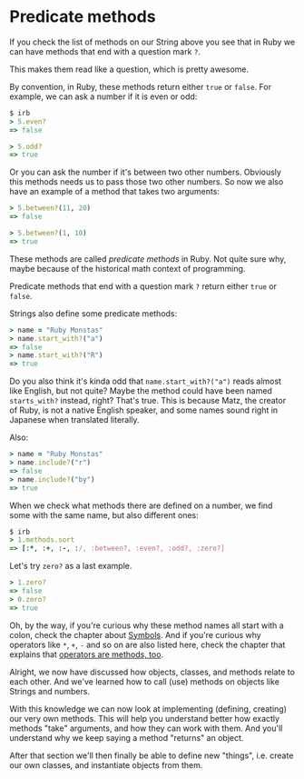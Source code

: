 # Predicate methods

If you check the list of methods on our String above you see that in Ruby we
can have methods that end with a question mark `?`.

This makes them read like a question, which is pretty awesome.

By convention, in Ruby, these methods return either `true` or `false`. For
example, we can ask a number if it is even or odd:

```ruby
$ irb
> 5.even?
=> false

> 5.odd?
=> true
```

Or you can ask the number if it's between two other numbers. Obviously this
methods needs us to pass those two other numbers. So now we also have an example
of a method that takes two arguments:

```ruby
> 5.between?(11, 20)
=> false

> 5.between?(1, 10)
=> true
```

These methods are called *predicate methods* in Ruby. Not quite sure why, maybe
because of the historical math context of programming.

<p class="hint">
Predicate methods that end with a question mark <code>?</code> return either <code>true</code> or <code>false</code>.
</p>

Strings also define some predicate methods:

```ruby
> name = "Ruby Monstas"
> name.start_with?("a")
=> false
> name.start_with?("R")
=> true
```

Do you also think it's kinda odd that `name.start_with?("a")` reads almost like
English, but not quite? Maybe the method could have been named `starts_with?`
instead, right? That's true. This is because Matz, the creator of Ruby, is not
a native English speaker, and some names sound right in Japanese when
translated literally.

Also:

```ruby
> name = "Ruby Monstas"
> name.include?("r")
=> false
> name.include?("by")
=> true
```

When we check what methods there are defined on a number, we find some with the
same name, but also different ones:

```ruby
$ irb
> 1.methods.sort
=> [:*, :+, :-, :/, :between?, :even?, :odd?, :zero?]
```

Let's try `zero?` as a last example.

```ruby
> 1.zero?
=> false
> 0.zero?
=> true
```

Oh, by the way, if you're curious why these method names all start with a colon,
check the chapter about [Symbols](/more_built_in_classes/symbols.html). And if
you're curious why operators like `*`, `+`, `-` and so on are also listed here,
check the chapter that explains that [operators are methods, too](/operators/methods.html).

Alright, we now have discussed how objects, classes, and methods relate to each other.
And we've learned how to call (use) methods on objects like Strings and numbers.

With this knowledge we can now look at implementing (defining, creating) our
very own methods. This will help you understand better how exactly methods "take"
arguments, and how they can work with them. And you'll understand why we keep
saying a method "returns" an object.

After that section we'll then finally be able to define new "things", i.e.
create our own classes, and instantiate objects from them.
